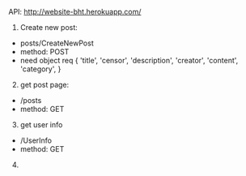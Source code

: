 API: http://website-bht.herokuapp.com/
1. Create new post: 
 + posts/CreateNewPost
 + method: POST
 + need object req {
                    'title',
                    'censor',
                    'description',
                    'creator',
                    'content',
                    'category',
                    }
2. get post page:
+ /posts
+ method: GET
3. get user info
+ /UserInfo
+ method: GET
4. 
